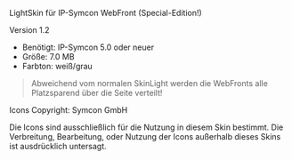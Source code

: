 LightSkin für IP-Symcon WebFront (Special-Edition!)

Version 1.2

* Benötigt: IP-Symcon 5.0 oder neuer
* Größe: 7.0 MB
* Farbton: weiß/grau

> Abweichend vom normalen SkinLight werden die WebFronts alle Platzsparend über die Seite verteilt!

Icons Copyright: Symcon GmbH

Die Icons sind ausschließlich für die Nutzung in diesem Skin bestimmt. Die Verbreitung, Bearbeitung, oder Nutzung der Icons außerhalb dieses Skins ist ausdrücklich untersagt.